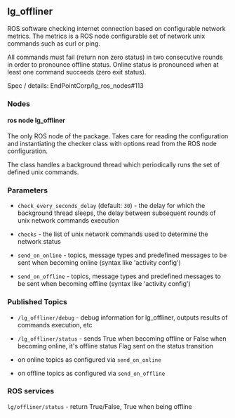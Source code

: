 lg\_offliner
------------

ROS software checking internet connection based on configurable network metrics.
The metrics is a ROS node configurable set of network unix commands such as curl or ping.

All commands must fail (return non zero status) in two consecutive rounds in order to
pronounce offline status. Online status is pronounced when at least one command
succeeds (zero exit status).

Spec / details: EndPointCorp/lg_ros_nodes#113

### Nodes

#### ros node lg_offliner

The only ROS node of the package. Takes care for reading the configuration and
instantiating the checker class with options read from the ROS node configuration.

The class handles a background thread which periodically runs the set of
defined unix commands.


### Parameters

- `check_every_seconds_delay` (default: `30`) - the delay for which the background
   thread sleeps, the delay between subsequent rounds of unix network commands execution

- `checks` - the list of unix network commands used to determine the network status
 
- `send_on_online` - topics, message types and predefined messages to be sent when
   becoming online (syntax like 'activity config')

- `send_on_offline` - topics, message types and predefined messages to be sent when
   becoming offline (syntax like 'activity config')


### Published Topics

- `/lg_offliner/debug` - debug information for lg_offliner, outputs results of commands execution, etc

- `/lg_offliner/status` - sends True when becoming offline or False when becoming online,
   it's offline status Flag sent on the status transition

- on online topics as configured via `send_on_online`

- on offline topics as configured via `send_on_offline`

### ROS services

`lg/offliner/status` - return True/False, True when being offline
